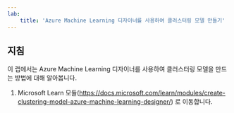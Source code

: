 ```yaml
---
lab:
    title: 'Azure Machine Learning 디자이너를 사용하여 클러스터링 모델 만들기'
---
```


## 지침
이 랩에서는 Azure Machine Learning 디자이너를 사용하여 클러스터링 모델을 만드는 방법에 대해 알아봅니다.

1.	Microsoft Learn 모듈(https://docs.microsoft.com/learn/modules/create-clustering-model-azure-machine-learning-designer/) 로 이동합니다.
